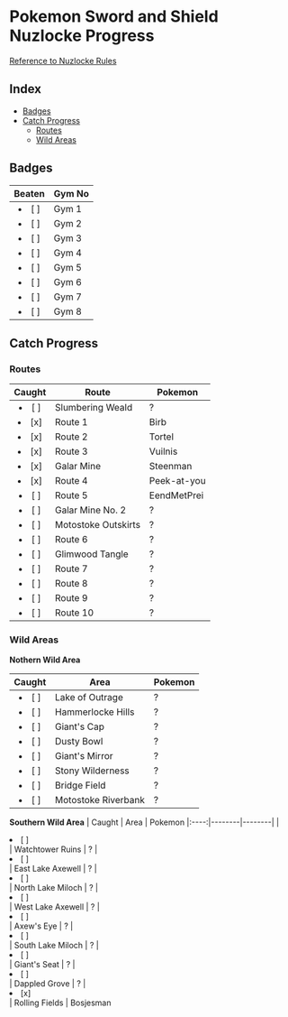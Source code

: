 # Pokemon Sword and Shield Nuzlocke Progress
[Reference to Nuzlocke Rules](https://github.com/Tonylaats/Nuzlocke-Sword-and-Shield/blob/main/Rules.md)

## Index
* [Badges](#badges)
* [Catch Progress](#catch-progress)
  * [Routes](#routes)
  * [Wild Areas](#wild-areas) 

## Badges

| Beaten | Gym No 
|:----:|--------|
| <li> [ ] </li> | Gym 1
| <li> [ ] </li> | Gym 2
| <li> [ ] </li> | Gym 3
| <li> [ ] </li> | Gym 4
| <li> [ ] </li> | Gym 5
| <li> [ ] </li> | Gym 6
| <li> [ ] </li> | Gym 7
| <li> [ ] </li> | Gym 8

## Catch Progress
### Routes

| Caught | Route | Pokemon
|:----:|--------|--------|
| <li> [ ] </li> | Slumbering Weald | ?
| <li> [x] </li> | Route 1 | Birb
| <li> [x] </li> | Route 2 | Tortel
| <li> [x] </li> | Route 3 | Vuilnis
| <li> [x] </li> | Galar Mine | Steenman
| <li> [x] </li> | Route 4 | Peek-at-you
| <li> [ ] </li> | Route 5 | EendMetPrei
| <li> [ ] </li> | Galar Mine No. 2 | ?
| <li> [ ] </li> | Motostoke Outskirts | ?
| <li> [ ] </li> | Route 6 | ?
| <li> [ ] </li> | Glimwood Tangle | ?
| <li> [ ] </li> | Route 7 | ?
| <li> [ ] </li> | Route 8 | ?
| <li> [ ] </li> | Route 9 | ?
| <li> [ ] </li> | Route 10 | ?

### Wild Areas
**Nothern Wild Area** 

| Caught | Area | Pokemon
|:----:|--------|--------|
| <li> [ ] </li> | Lake of Outrage | ?
| <li> [ ] </li> | Hammerlocke Hills | ?
| <li> [ ] </li> | Giant's Cap | ?
| <li> [ ] </li> | Dusty Bowl | ?
| <li> [ ] </li> | Giant's Mirror | ?
| <li> [ ] </li> | Stony Wilderness | ?
| <li> [ ] </li> | Bridge Field | ?
| <li> [ ] </li> | Motostoke Riverbank | ?

**Southern Wild Area**
| Caught | Area | Pokemon
|:----:|--------|--------|
| <li> [ ] </li> | Watchtower Ruins | ?
| <li> [ ] </li> | East Lake Axewell | ?
| <li> [ ] </li> | North Lake Miloch | ?
| <li> [ ] </li> | West Lake Axewell | ?
| <li> [ ] </li> | Axew's Eye | ?
| <li> [ ] </li> | South Lake Miloch | ?
| <li> [ ] </li> | Giant's Seat | ?
| <li> [ ] </li> | Dappled Grove | ?
| <li> [x] </li> | Rolling Fields | Bosjesman
